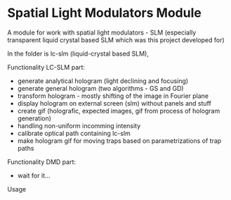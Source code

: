 # Spatial Light Modulators Module

A module for work with spatial light modulators - SLM (especially transparent liquid crystal based SLM which was this project developed for)

In the  folder is lc-slm (liquid-crystal based SLM), 

Functionality LC-SLM part:
- generate analytical hologram (light declining and focusing)
- generate general hologram (two algorithms - GS and GD)
- transform hologram - mostly shifting of the image in Fourier plane
- display hologram on external screen (slm) without panels and stuff
- create gif (holografic, expected images, gif from process of hologram generation)
- handling non-uniform incomming intensity
- calibrate optical path containing lc-slm
- make hologram gif for moving traps based on parametrizations of trap paths

Functionality DMD part:
- wait for it...

Usage 
